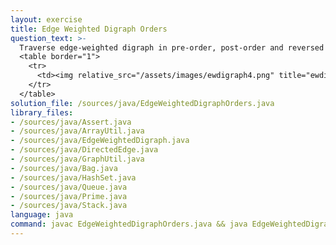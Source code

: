 ```yaml
---
layout: exercise
title: Edge Weighted Digraph Orders
question_text: >-
  Traverse edge-weighted digraph in pre-order, post-order and reversed post-order
  <table border="1">
    <tr>
      <td><img relative_src="/assets/images/ewdigraph4.png" title="ewdigraph4"></td>
    </tr>
  </table>
solution_file: /sources/java/EdgeWeightedDigraphOrders.java
library_files:
- /sources/java/Assert.java
- /sources/java/ArrayUtil.java
- /sources/java/EdgeWeightedDigraph.java
- /sources/java/DirectedEdge.java
- /sources/java/GraphUtil.java
- /sources/java/Bag.java
- /sources/java/HashSet.java
- /sources/java/Queue.java
- /sources/java/Prime.java
- /sources/java/Stack.java
language: java
command: javac EdgeWeightedDigraphOrders.java && java EdgeWeightedDigraphOrders
---
```

